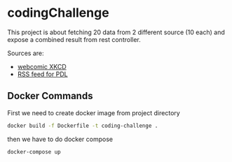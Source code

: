 # codingChallenge

This project is about fetching 20 data from 2 different source (10 each) and expose a combined result from rest controller.

Sources are:
- [webcomic XKCD](https://xkcd.com/json.html)
- [RSS feed for PDL](http://feeds.feedburner.com/PoorlyDrawnLines)


## Docker Commands

First we need to create docker image from project directory

```sh
docker build -f Dockerfile -t coding-challenge .
```

then we have to do docker compose

```sh
docker-compose up
```
